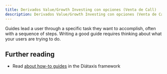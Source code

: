 ```yaml
---
title: Derivados Value/Growth Investing con opciones (Venta de Call)
description: Derivados Value/Growth Investing con opciones (Venta de Call)
---
```


Guides lead a user through a specific task they want to accomplish, often with a sequence of steps.
Writing a good guide requires thinking about what your users are trying to do.

## Further reading

- Read [about how-to guides](https://diataxis.fr/how-to-guides/) in the Diátaxis framework
